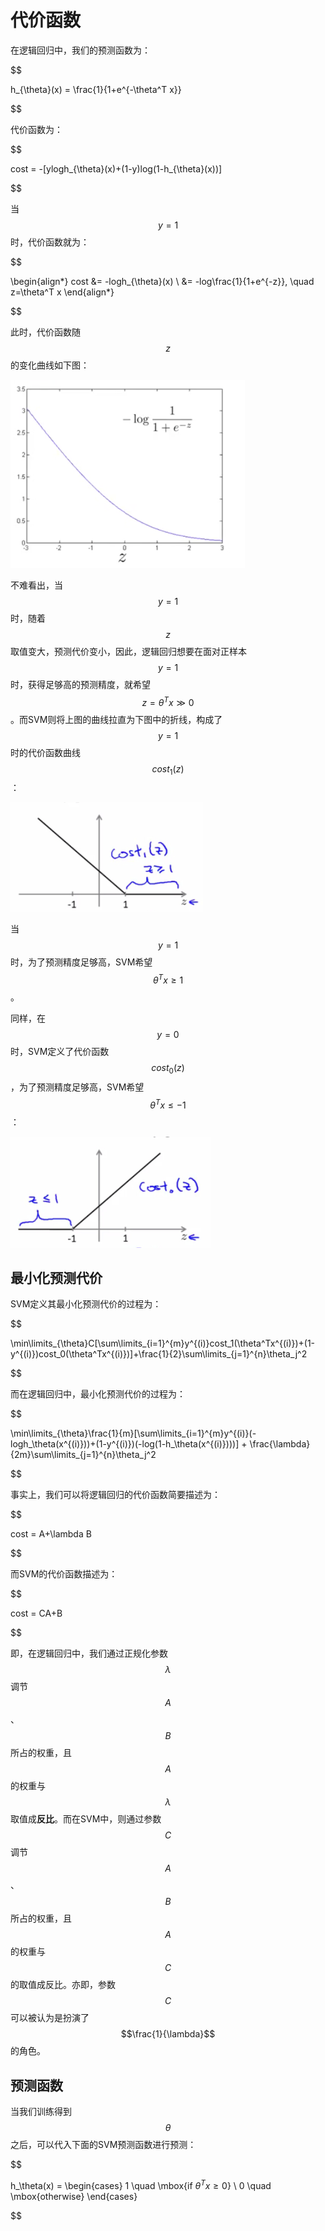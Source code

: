 代价函数
==========

在逻辑回归中，我们的预测函数为：

$$

h_{\theta}(x) = \frac{1}{1+e^{-\theta^T x}}

$$

代价函数为：

$$

cost = -[ylogh_{\theta}(x)+(1-y)log(1-h_{\theta}(x))]

$$

当$$y=1$$时，代价函数就为：

$$

\begin{align*}
cost &= -logh_{\theta}(x) \\
&= -log\frac{1}{1+e^{-z}}, \quad z=\theta^T x
\end{align*}

$$

此时，代价函数随$$z$$的变化曲线如下图：

![cost1(z)](../attachments/cost1z.png)

不难看出，当$$y=1$$时，随着$$z$$取值变大，预测代价变小，因此，逻辑回归想要在面对正样本$$y=1$$时，获得足够高的预测精度，就希望$$z=\theta^T x \gg 0$$。而SVM则将上图的曲线拉直为下图中的折线，构成了$$y=1$$时的代价函数曲线$$cost_1(z)$$：

![cost1拉直](../attachments/cost1拉直.png)

当$$y=1$$时，为了预测精度足够高，SVM希望$$\theta^T x \geq 1$$。

同样，在$$y=0$$时，SVM定义了代价函数$$cost_0(z)$$，为了预测精度足够高，SVM希望$$\theta^T x \leq -1$$：

![cost0拉直](../attachments/cost0拉直.png)

最小化预测代价
---------------

SVM定义其最小化预测代价的过程为：

$$

\min\limits_{\theta}C[\sum\limits_{i=1}^{m}y^{(i)}cost_1(\theta^Tx^{(i)})+(1-y^{(i)})cost_0(\theta^Tx^{(i)})]+\frac{1}{2}\sum\limits_{j=1}^{n}\theta_j^2

$$

而在逻辑回归中，最小化预测代价的过程为：

$$

\min\limits_{\theta}\frac{1}{m}[\sum\limits_{i=1}^{m}y^{(i)}(-logh_\theta(x^{(i)}))+(1-y^{(i)})(-log(1-h_\theta(x^{(i)})))] + \frac{\lambda}{2m}\sum\limits_{j=1}^{n}\theta_j^2

$$

事实上，我们可以将逻辑回归的代价函数简要描述为：

$$

cost = A+\lambda B

$$

而SVM的代价函数描述为：

$$

cost = CA+B

$$

即，在逻辑回归中，我们通过正规化参数$$\lambda$$调节$$A$$、$$B$$所占的权重，且$$A$$的权重与$$\lambda$$取值成**反比**。而在SVM中，则通过参数$$C$$调节$$A$$、$$B$$所占的权重，且$$A$$的权重与$$C$$的取值成反比。亦即，参数$$C$$可以被认为是扮演了$$\frac{1}{\lambda}$$的角色。

预测函数
----------

当我们训练得到$$\theta$$之后，可以代入下面的SVM预测函数进行预测：

$$

h_\theta(x) =
\begin{cases}
1 \quad \mbox{if $\theta^T x \geq 0$} \\
0 \quad \mbox{otherwise}
\end{cases}

$$
